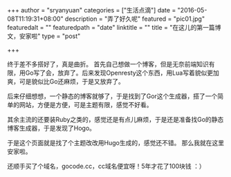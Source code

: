 +++
author = "sryanyuan"
categories = ["生活点滴"]
date = "2016-05-08T11:19:31+08:00"
description = "弄了好久呢"
featured = "pic01.jpg"
featuredalt = ""
featuredpath = "date"
linktitle = ""
title = "在这儿的第一篇博文，安家啦"
type = "post"

+++

终于差不多搭好了，真是曲折。
首先自己想做一个博客，但是无奈前端知识有限，用Go写了会，放弃了。后来发现Openresty这个东西，用Lua写着貌似更加爽，可是貌似比Go还麻烦，于是又放弃了。

后来仔细想想，一个静态的博客就够了，于是找到了Gor这个生成器，搭了一个简单的网站，方便是方便，可是主题有限，感觉不好看。

其余主流的还要装Ruby之类的，感觉还是有点儿麻烦，于是还是准备找Go的静态博客生成器，于是发现了Hogo。

于是这个页面就是找了个主题改改用Hugo生成的，感觉还不错。
那么我就在这里安家啦。

还顺手买了个域名，gocode.cc，cc域名便宜呀！5年才花了100块钱 ：）